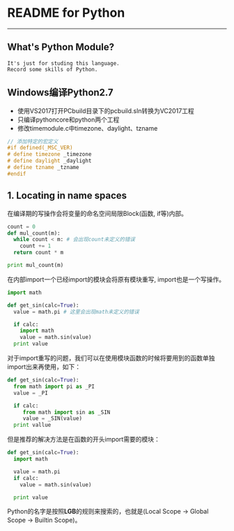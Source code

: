# **README for Python**
***

## **What's Python Module?**
    It's just for studing this language.
    Record some skills of Python.

## **Windows编译Python2.7**
  * 使用VS2017打开PCbuild目录下的pcbuild.sln转换为VC2017工程
  * 只编译pythoncore和python两个工程
  * 修改timemodule.c中timezone、daylight、tzname
```c++
// 添加特定的宏定义
#if defined(_MSC_VER)
# define timezone _timezone
# define daylight _daylight
# define tzname _tzname
#endif
```

## **1. Locating in name spaces**
在编译期的写操作会将变量的命名空间局限Block(函数, if等)内部。
```python
count = 0
def mul_count(m):
  while count < m: # 会出现count未定义的错误
    count += 1
  return count * m

print mul_count(m)
```
在内部import一个已经import的模块会将原有模块重写, import也是一个写操作。
```python
import math

def get_sin(calc=True):
  value = math.pi # 这里会出现math未定义的错误

  if calc:
    import math
    value = math.sin(value)
  print value
```
对于import重写的问题，我们可以在使用模块函数的时候将要用到的函数单独import出来再使用，如下：
```python
def get_sin(calc=True):
  from math import pi as _PI
  value = _PI

  if calc:
     from math import sin as _SIN
     value = _SIN(value)
  print vallue
```
但是推荐的解决方法是在函数的开头import需要的模块：
```python
def get_sin(calc=True):
  import math

  value = math.pi
  if calc:
    value = math.sin(value)

  print value
```
Python的名字是按照**LGB**的规则来搜索的，也就是(Local Scope -> Global Scope -> Builtin Scope)。
